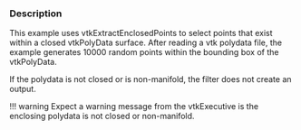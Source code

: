 ### Description

This example uses vtkExtractEnclosedPoints to select points that exist within a closed vtkPolyData surface. After reading a vtk polydata file, the example generates 10000 random points within the bounding box of the vtkPolyData.

If the polydata is not closed or is non-manifold, the filter does not create an output.

!!! warning
    Expect a warning message from the vtkExecutive is the enclosing polydata is not closed or non-manifold.

